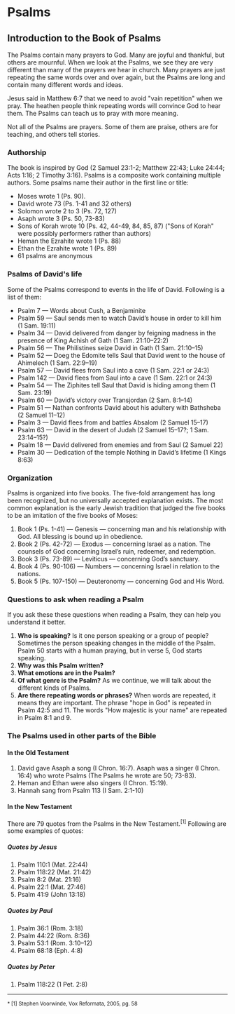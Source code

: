 # Psalms

## Introduction to the Book of Psalms

The Psalms contain many prayers to God. Many are joyful and thankful, but others are mournful. When we look at the Psalms, we see they are very different than many of the prayers we hear in church. Many prayers are just repeating the same words over and over again, but the Psalms are long and contain many different words and ideas.

Jesus said in Matthew 6:7 that we need to avoid "vain repetition" when we pray. The heathen people think repeating words will convince God to hear them. The Psalms can teach us to pray with more meaning.

Not all of the Psalms are prayers. Some of them are praise, others are for teaching, and others tell stories.

### Authorship

The book is inspired by God (2 Samuel 23:1-2; Matthew 22:43; Luke 24:44; Acts 1:16; 2 Timothy 3:16). Psalms is a composite work containing multiple authors. Some psalms name their author in the first line or title:

- Moses wrote 1 (Ps. 90).
- David wrote 73 (Ps. 1-41 and 32 others)
- Solomon wrote 2 to 3 (Ps. 72, 127)
- Asaph wrote 3 (Ps. 50, 73-83)
- Sons of Korah wrote 10 (Ps. 42, 44-49, 84, 85, 87) ("Sons of Korah" were possibly performers rather than authors)
- Heman the Ezrahite wrote 1 (Ps. 88)
- Ethan the Ezrahite wrote 1 (Ps. 89)
- 61 psalms are anonymous

### Psalms of David's life

Some of the Psalms correspond to events in the life of David. Following is a list of them:

- Psalm 7 — Words about Cush, a Benjaminite
- Psalm 59 — Saul sends men to watch David’s house in order to kill him (1 Sam. 19:11)
- Psalm 34 — David delivered from danger by feigning madness in the presence of King Achish of Gath (1 Sam. 21:10–22:2)
- Psalm 56 — The Philistines seize David in Gath (1 Sam. 21:10–15)
- Psalm 52 — Doeg the Edomite tells Saul that David went to the house of Ahimelech (1 Sam. 22:9–19)
- Psalm 57 — David flees from Saul into a cave (1 Sam. 22:1 or 24:3)
- Psalm 142 — David flees from Saul into a cave (1 Sam. 22:1 or 24:3)
- Psalm 54 — The Ziphites tell Saul that David is hiding among them (1 Sam. 23:19)
- Psalm 60 — David’s victory over Transjordan (2 Sam. 8:1–14)
- Psalm 51 — Nathan confronts David about his adultery with Bathsheba (2 Samuel 11–12)
- Psalm 3 — David flees from and battles Absalom (2 Samuel 15–17)
- Psalm 63 — David in the desert of Judah (2 Samuel 15–17?; 1 Sam. 23:14–15?)
- Psalm 18 — David delivered from enemies and from Saul (2 Samuel 22)
- Psalm 30 — Dedication of the temple Nothing in David’s lifetime (1 Kings 8:63)

### Organization

Psalms is organized into five books. The five-fold arrangement has long been recognized, but no universally accepted explanation exists. The most common explanation is the early Jewish tradition that judged the five books to be an imitation of the five books of Moses:

1. Book 1 (Ps. 1-41) — Genesis — concerning man and his relationship with God. All blessing is bound up in obedience.
2. Book 2 (Ps. 42-72) — Exodus — concerning Israel as a nation. The counsels of God concerning Israel’s ruin, redeemer, and redemption.
3. Book 3 (Ps. 73-89) — Leviticus — concerning God’s sanctuary.
4. Book 4 (Ps. 90-106) — Numbers — concerning Israel in relation to the nations.
5. Book 5 (Ps. 107-150) — Deuteronomy — concerning God and His Word.

### Questions to ask when reading a Psalm

If you ask these these questions when reading a Psalm, they can help you understand it better.

1. **Who is speaking?** Is it one person speaking or a group of people? Sometimes the person speaking changes in the middle of the Psalm. Psalm 50 starts with a human praying, but in verse 5, God starts speaking.
2. **Why was this Psalm written?**
3. **What emotions are in the Psalm?**
4. **Of what genre is the Psalm?** As we continue, we will talk about the different kinds of Psalms.
5. **Are there repeating words or phrases?** When words are repeated, it means they are important. The phrase "hope in God" is repeated in Psalm 42:5 and 11. The words "How majestic is your name" are repeated in Psalm 8:1 and 9.

### The Psalms used in other parts of the Bible

#### In the Old Testament

1. David gave Asaph a song (I Chron. 16:7). Asaph was a singer (I Chron. 16:4) who wrote Psalms (The Psalms he wrote are 50; 73-83).
2. Heman and Ethan were also singers (I Chron. 15:19).
3. Hannah sang from Psalm 113 (I Sam. 2:1-10)

#### In the New Testament

There are 79 quotes from the Psalms in the New Testament.<sup>[1]</sup> Following are some examples of quotes:

##### Quotes by Jesus

1. Psalm 110:1 (Mat. 22:44)
2. Psalm 118:22 (Mat. 21:42)
3. Psalm 8:2 (Mat. 21:16)
4. Psalm 22:1 (Mat. 27:46)
5. Psalm 41:9 (John 13:18)

##### Quotes by Paul

1. Psalm 36:1 (Rom. 3:18)
2. Psalm 44:22 (Rom. 8:36)
3. Psalm 53:1 (Rom. 3:10&ndash;12)
4. Psalm 68:18 (Eph. 4:8)

##### Quotes by Peter

1. Psalm 118:22 (1 Pet. 2:8)

<hr/>

<small>
* [1] Stephen Voorwinde, Vox Reformata, 2005, pg. 58
</small>


<!-- Mowinckel acknowledges both aspects when he says.
> In spite of the didactic character of the ‘learned psalmography’, it has one characteristic in common with genuine psalmography; these poems are, and must be considered as, prayers. Like every real psalm, they address God, even though they often address men as well.
> Mandolfo, C. (2002). God in the Dock: Dialogic Tension in the Psalms of Lament (Vol. 357, p. 24). London; New York: Sheffield Academic Press.

## General details about the book

* The book was originally titled _Tehillim_, which means “praises” in Hebrew. The English title of _Psalms_ is derived from a transliteration of the Septuagint’s Greek title _Psalmoi_, also meaning “songs of praise.”
* The poetry was often set to music, but not always.

> The writing of the book spans about 1,200 years. In such a large collection of hymns, a widely divergent range of dates is inevitable. The oldest written was the Psalm of Moses (90) and the latest written was Psalm 126, which was written in the post-Exilic period, which was in the late sixth or early fifth century B.C. This is a period of about one thousand years (1400–400 B.C.).
> https://www.bible-studys.org/Bible%20Books/Psalms/Book%20of%20Psalms.html

* Psalms is the most quoted Old Testment book in the New Testatment. Of the 287 quotes taken from the Old Testament found in the New Testament, 116 of them are from the book of Psalms.

> Martin Luther influenced a transition from the priest-dominated worship of the Catholic Church to congregationial singing. Luther believed the congregation should take a more active role in the singing, but one obstacle to this was the complexity and difficulty of the current liturgy for the common person. He used the book of Psalms as the foundation and authority for his musical reforms, which included writing songs which were paraphases of Scripture in common language. An example can be taken from Martin Luther's "From Depths of Woe I Cry to Thee" (1483-1546, #329 In the Lutheran Hymnal) inspired by Psalm 130:
(I can't find the source, but I'm confident that this is a quote)

> From depths of woe I cry to Thee, Lord, hear me, I implore Thee.
> Bend down Thy gracious ear to me, My prayer let come before Thee.
> If Thou rememberest each misdeed, If each should have its rightful meed,
> Who may abide Thy presence?

## Classification of Psalms

1. **Psalms of Lament** contain a cry for deliverance or defense and questions that are addressed directly to God.
 * They may be individual (Chapters 5-7, 13, 17, 22, 25, 26, 28, 31, 35, 36, 38, 39, 42, 43, 51, 54-57, 59, 61, 63, 64, 69-71, 86, 88, 102, 109, 120, 130, 140-143).
 * Or national (Chapters 12, 44, 58, 60, 74, 77, 79, 80, 82, 83, 85, 90, 94, 106, 108, 123, 126, 137).

2. **Psalms of confidence** include a lament, but the ideas of security, peace, joy, and confidence predominate.
 * They may be individual (Chapters 3, 4, 11, 16, 23, 27, 62, 121, 131)
 * or national (Chapters 115, 125, 129).

3. **Psalms of Thanksgiving** express public thanksgiving for what God has done or in anticipation of what He will do.
 * They may be individual (Chapters 9, 10, 30, 32, 34, 40, 41, 92, 107, 116, 138),
 * or national (Chapters 65-68, 118, 124).

4. **Psalms of Praise** are constructed around three key elements:
 * a call to praise or introduction,
 * a cause for praise (usually for God’s attributes or deeds), and
 * a conclusion (Chapters 8, 19, 29, 33, 100, 103, 104, 111, 113, 114, 117, 134, 135, 136, 145 – 150)

5. **Psalms of Enthronement** of the Divine Kingdom contain the expression “the Lord reigns” (or, in the case of Psalm 98, “the Lord, the King”), and speak of the rule of God over all the earth. They are prophetic of Christ’s kingly rule (Chapters 47, 93, 96 – 99).

6. **Psalms of Zion** extol Zion, or Jerusalem, for its exalted role as the abode of God’s glory and as the religious and political capital of the nation (Chapters 15, 24, 46, 48, 50, 76, 81, 84, 87, 122). The Pilgrim Psalms (see below), are sometimes included here, but they do not really constitute a distinct literary type.

7. **Psalms of Royalty** concern the reign of the king, either historical or messianic, or both (Chapters 2, 18, 20, 21, 45, 72, 89, 101, 110, 132, 144).

8. **Psalms of Wisdom** emphasize the traditional teaching of the wise men of Israel: meditation of the law, the way of the righteous versus the way of the wicked, and the necessity of practical righteousness (Chapters 1, 14, 37, 49, 52, 53, 73, 75, 91, 112, 119, 127, 128, 133, 139).

9. **Psalms of History** trace the history of God’s saving activity on behalf of Israel (Chapters 78, 105).

Other categories, identified strictly for content, overlap with the above. These include the following:

1. **Messianic Psalms** are prophetic in some way of the Messiah. They include psalms in which the righteous man’s character is a type of Christ (34:20; 69:4, 9), the righteous man’s experience foreshadows Christ’s experience (22), the existing king’s ideals and calling will be fulfilled in Christ, the ultimate King (Chapters 2, 45, 72), Christ’s work is prophesied with no contemporary reference (only 110), or the enthronement of Christ as universal King over the earth is predicted (Chapters 47, 93, 96 – 99).

2. **Imprecatory Psalms** contain an imprecation or prayer for retributive justice to fall on one’s enemy (Chapters 35, 55, 58, 59, 69, 83, 109, 137, 140). These may be justified by remembering that the Israelites were building a political kingdom and, as long as evil men triumphed over them, God’s rule was thwarted. The psalmists were concerned primarily with the glory of God, and at the very least, they did put the matter into God’s hands for His just dealing. These prayers are actually in the same spirit as the petition “Thy kingdom come” (Matt. 6:10), because the coming of God’s kingdom includes the destruction of the wicked (see the note on Psalm 109).

3. **Pilgrim Psalms** Song of Ascents is a title given to fifteen of the Psalms, 120–134, each starting with the ascription Shir Hama'aloth. They are also variously called Gradual Psalms, Songs of Degrees, Songs of Steps or Pilgrim Songs. Four of them (122, 124, 131 and 133) are linked in their ascriptions to David, and one (127) to Solomon. Psalms of Ascents were sung by pilgrims journeying up to Jerusalem for the three annual feasts of Passover, Pentecost, and Tabernacles.

4. **Acrostic Psalms** are those in which each verse begins with a consecutive letter of the Hebrew alphabet (Chapters 9, 10, 25, 34, 37, 111, 112, 119, 145). Psalm 119 is in a class by itself with eight verses for each letter of the alphabet.

(This classification comes from https://www.bible-studys.org/Bible%20Books/Psalms/Book%20of%20Psalms.html. I edited some of the words before I realized that they were quotations)

## Peculiar Language

The psalms include unique Hebrew terms. The word _selah_, found seventy-one times, is most likely a musical notation added by worship leaders after the Israelites incorporated the psalm into public worship. Scholars do not know the meaning of _maskil_, found in thirteen psalms.

> The titles before many of the psalms are probably not to be considered inspired, as they were likely added to the text after David and the original writers composed the psalms. However, in trying to understand a particular psalm, some consideration ought to be given to them. These titles are very ancient. In the Hebrew Bible, if a psalm has a title, the title is actually the first verse of the psalm. Therefore, while they may not be original to the text, they are very ancient notes.
> http://www.shelbyvilleroad.org/informer/2017/3/14/on-the-titles-of-psalms

> Because the titles are so old, it sometimes can be difficult to discern much from them. Sometimes the title tells us to whom the psalm is dedicated. “To the chief Musician” is a common dedication (Ps 18). Often, the author is indicated, as is the case with Psalm 90, which is “A Prayer of Moses the man of God.” Sometimes the occasion for the psalm is mentioned, as it is with Psalm 18. These notes are very helpful in interpreting the psalm. For example, David wrote, “I will call upon the LORD, who is worthy to be praised, So shall I be saved from mine enemies” (Ps 18:3). The title to the psalm tells us who the enemy was: Saul.
> http://www.shelbyvilleroad.org/informer/2017/3/14/on-the-titles-of-psalms

> Occasionally, a psalm appears with instructions for the song leader. These and others can refer to melodies used with the given psalm or perhaps to suggestions for liturgical use. For example, we see instructions such as:
*  “For the director of music” (occurring in fifty-five psalms;
*  “To the tune of ‘Lilies’” (similar references found in Psalms 45, 60, 69, 80)
*  “To the tune of ‘The Doe of the Morning’ ” (Psalm 22);
*  “To the tune of ‘Do Not Destroy’ ” (Psalms 57–59, 75).
> https://books.google.co.tz/books?id=jIhMDgAAQBAJ&pg=PT1170&lpg=PT1170&dq=Occasionally,+a+psalm+appears+with+instructions+for+the+song+leader.+These+and+others+can+refer+to+melodies+used+with+the+given+psalm+&source=bl&ots=g1WoY2bEAv&sig=ACfU3U2FuWiU_d-Xssd5SMsVF_MfTMByfw&hl=en&sa=X&ved=2ahUKEwiI95KYgIniAhXFZlAKHec4DXIQ6AEwAXoECAoQAQ#v=onepage&q=Occasionally%2C%20a%20psalm%20appears%20with%20instructions%20for%20the%20song%20leader.%20These%20and%20others%20can%20refer%20to%20melodies%20used%20with%20the%20given%20psalm&f=false


> One also finds musical terms in the titles. Much discussion persists over these terms, as very little is known about them. Some terms may indicate a tune that was known in ancient times (e.g. Ps 9, 22). Other titles mention the kind of instruments to be played with the particular song (Ps 4, 5).
> http://www.shelbyvilleroad.org/informer/2017/3/14/on-the-titles-of-psalms

> The identification of many of the technical words in the superscriptions is dubious. The headings include names for types of psalms (“a psalm”), musical terms (“to the chief musician”), melody indicators (“upon Shoshannim”, 45), and liturgical indicators (“for the Sabbath day”, 92). Fourteen psalms contain historical superscriptions that give some brief mention of the occasion on which the psalm was written (Chapters 3, 7, 18, 30, 34, 51, 52, 54, 56, 57, 59, 60, 63, 142).
> https://www.bible-studys.org/Bible%20Books/Psalms/Book%20of%20Psalms.html

## Organization

### Psalms is a collection of smaller collections

> Psalm 72:20 — The prayers of David the son of Jesse are ended.

Psalms were usually gathered in smaller collections occording to common themes, or words or style. From this great collection of psalms the Holy Ghost guided a subselection of 150 for Scripture. The fact the book of Psalms is collection of selections made form other collections is highlighted in Psalm 72:20. We find other psalms also written by David even after Psalm 72 (86,101,103,108).

Different groups had different collections of psalms and when they were put together some duplicates were allowed to remain. There are resulting "doublet" psalms: Psalm 14 and Psalm 53; Psalm 105:1-15 and 1 Chronicles 16:8-22;

### Within the Book of Psalms can be Found Smaller Collections

Short sets of Psalms were often used for various occasions.

Psalms 113-118 are called the  "Hallel Psalms" or "Praise Psalms" as they start with "praise the LORD" and ends with "praise the LORD". The Hallel were sung at the 3 great Jewish festivals: 1. Dedication 2. New Moon 3. Passover. The Hallel are what Jesus sang with His disciples at the Last Supper - Matthew 26:30.

### Psalms Not Included in the Book of Psalms

* Moses' song of Deliverance — Exodus 15:1-18
* Deborah's song of praise — Judges 5
* David's lament over Saul and Jonathan — 2 Samuel 1:19-27
* Hezekiah's Praise for Deliverance — 1 Samuel 38:9-20

### Psalms is Organized into 5 Books

> Psalm is organized into five books or collections. They were probably collected gradually, as corporate worship forms developed along with temple worship. It is likely that by the time of Ezra, the books of the Psalter were organized into their final form. Each section concludes with a doxology, with the entire Psalter capped by Psalm 150, a grand doxology. (doxology: a hymn or form of words containing an ascription of praise to God.)
> https://books.google.co.tz/books?id=jIhMDgAAQBAJ&pg=PT1169&lpg=PT1169&dq=Psalm+is+organized+into+five+books+or+collections.+They+were+probably+collected+gradually,+as+corporate+worship+forms+developed+along+with+temple+worship.&source=bl&ots=g1WoY2bGCz&sig=ACfU3U0DoZ6QVOt_nQGOlgDfmeenwq0tAA&hl=en&sa=X&ved=2ahUKEwiPk5GDgYniAhWNbVAKHUHnCSIQ6AEwAXoECAkQAQ#v=onepage&q=Psalm%20is%20organized%20into%20five%20books%20or%20collections.%20They%20were%20probably%20collected%20gradually%2C%20as%20corporate%20worship%20forms%20developed%20along%20with%20temple%20worship.&f=false

|     Book      |      1st     |      2nd     |      3rd     |      4th     |      5th     |
|-------------  |------------- | -------------|------------- | -------------|------------- |
|# of Psalms    | 41           | 31           | 17           | 17           | 44           |
|reference      | 1-41         | 42-72        | 73-89        | 90-106       | 107-150      |
|doxology       | 41:13        | 72:18,19     | 89:52        | 106:48       | 150          |
|theme          | humanity     | deliverance  | sanctuary    | reign of God | house of God |
|content	    | personal     | devotional   | liturg./hist.| general      |prophetic/natu|
|pentateuch	    | Genesis      | Exodus       | Leviticus    | Numbers      |Deuteronomy   |

.-->
